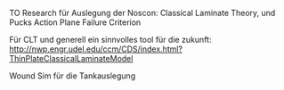 
TO Research für Auslegung der Noscon:
Classical Laminate Theory, und Pucks Action Plane Failure Criterion

Für CLT und generell ein sinnvolles tool für die zukunft: 
http://nwp.engr.udel.edu/ccm/CDS/index.html?ThinPlateClassicalLaminateModel

Wound Sim für die Tankauslegung

